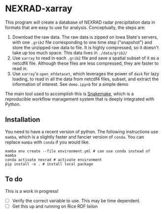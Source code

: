 # NEXRAD-xarray

This program will create a database of NEXRAD radar precipitation data in formats that are easy to use for analysis.
Conceptually, the steps are:

1. Download the raw data. The raw data is zipped on Iowa State's servers, with one `.grib2` file corresponding to one time step ("snapshot") and store the unzipped raw data to file. It is highly compressed, so it doesn't take up too much space. This data lives in `./data/grib2/`
1. Use `xarray` to read in each `.grib2` file and save a spatial subset of it as a netcdf4 file. Although these files are less compressed, they are faster to read in.
1. Use `xarray`'s `open_mfdataset`, which leverages the power of `dask` for lazy loading, to read in all the data from netcdf4 files, subset, and extract the information of interest. See `demo.ipynb` for a simple demo

The main tool used to accomplish this is [Snakemake](snakemake.readthedocs.io/), which is a reproducible workflow management system that is deeply integrated with Python.

## Installation

You need to have a recent version of python.
The following instructions use `mamba`, which is a slightly faster and fancier version of `conda`.
You can replace `mamba` with `conda` if you would like.

```shell
mamba env create --file environment.yml # can use conda instead of mamba
conda activate nexrad # activate environment
pip install -e . # install local package
```

## To do

This is a work in progress!

- [ ] Verify the correct variable to use. This may be time dependent.
- [ ] Get this up and running on Rice RDF Isilon
